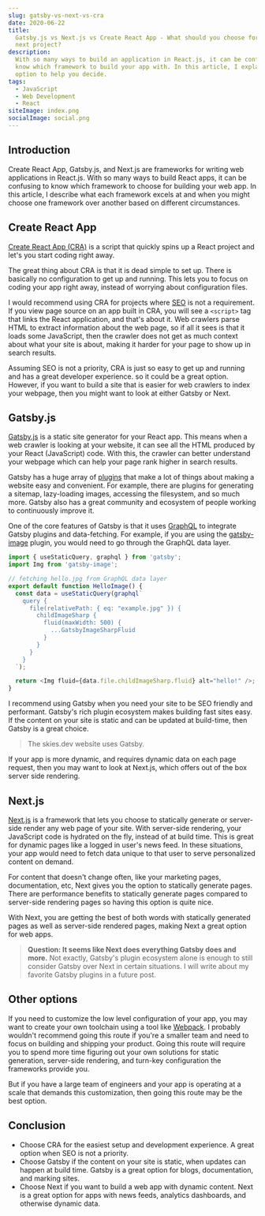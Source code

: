 ```yaml
---
slug: gatsby-vs-next-vs-cra
date: 2020-06-22
title:
  Gatsby.js vs Next.js vs Create React App - What should you choose for your
  next project?
description:
  With so many ways to build an application in React.js, it can be confusing to
  know which framework to build your app with. In this article, I explain each
  option to help you decide.
tags:
  - JavaScript
  - Web Development
  - React
siteImage: index.png
socialImage: social.png
---
```


## Introduction

Create React App, Gatsby.js, and Next.js are frameworks for writing web
applications in React.js. With so many ways to build React apps, it can be
confusing to know which framework to choose for building your web app. In this
article, I describe what each framework excels at and when you might choose one
framework over another based on different circumstances.

## Create React App

[Create React App (CRA)](https://github.com/facebook/create-react-app) is a
script that quickly spins up a React project and let's you start coding right
away.

The great thing about CRA is that it is dead simple to set up. There is
basically no configuration to get up and running. This lets you to focus on
coding your app right away, instead of worrying about configuration files.

I would recommend using CRA for projects where
[SEO](https://en.wikipedia.org/wiki/Search_engine_optimization) is not a
requirement. If you view page source on an app built in CRA, you will see a
`<script>` tag that links the React application, and that's about it. Web
crawlers parse HTML to extract information about the web page, so if all it sees
is that it loads some JavaScript, then the crawler does not get as much context
about what your site is about, making it harder for your page to show up in
search results.

Assuming SEO is not a priority, CRA is just so easy to get up and running and
has a great developer experience. so it could be a great option. However, if you
want to build a site that is easier for web crawlers to index your webpage, then
you might want to look at either Gatsby or Next.

## Gatsby.js

[Gatsby.js](https://www.gatsbyjs.org/) is a static site generator for your React
app. This means when a web crawler is looking at your website, it can see all
the HTML produced by your React (JavaScript) code. With this, the crawler can
better understand your webpage which can help your page rank higher in search
results.

Gatsby has a huge array of [plugins](https://www.gatsbyjs.org/plugins/) that
make a lot of things about making a website easy and convenient. For example,
there are plugins for generating a sitemap, lazy-loading images, accessing the
filesystem, and so much more. Gatsby also has a great community and ecosystem of
people working to continuously improve it.

One of the core features of Gatsby is that it uses
[GraphQL](https://www.gatsbyjs.org/docs/graphql/) to integrate Gatsby plugins
and data-fetching. For example, if you are using the
[gatsby-image](https://www.gatsbyjs.org/packages/gatsby-image/) plugin, you
would need to go through the GraphQL data layer.

```javascript
import { useStaticQuery, graphql } from 'gatsby';
import Img from 'gatsby-image';

// fetching hello.jpg from GraphQL data layer
export default function HelloImage() {
  const data = useStaticQuery(graphql`
    query {
      file(relativePath: { eq: "example.jpg" }) {
        childImageSharp {
          fluid(maxWidth: 500) {
            ...GatsbyImageSharpFluid
          }
        }
      }
    }
  `);

  return <Img fluid={data.file.childImageSharp.fluid} alt="hello!" />;
}
```

I recommend using Gatsby when you need your site to be SEO friendly and
performant. Gatsby's rich plugin ecosystem makes building fast sites easy. If
the content on your site is static and can be updated at build-time, then Gatsby
is a great choice.

> The skies.dev website uses Gatsby.

If your app is more dynamic, and requires dynamic data on each page request,
then you may want to look at Next.js, which offers out of the box server side
rendering.

## Next.js

[Next.js](https://nextjs.org/) is a framework that lets you choose to statically
generate or server-side render any web page of your site. With server-side
rendering, your JavaScript code is hydrated on the fly, instead of at build
time. This is great for dynamic pages like a logged in user's news feed. In
these situations, your app would need to fetch data unique to that user to serve
personalized content on demand.

For content that doesn't change often, like your marketing pages, documentation,
etc, Next gives you the option to statically generate pages. There are
performance benefits to statically generate pages compared to server-side
rendering pages so having this option is quite nice.

With Next, you are getting the best of both words with statically generated
pages as well as server-side rendered pages, making Next a great option for web
apps.

> **Question: It seems like Next does everything Gatsby does and more.** Not
> exactly, Gatsby's plugin ecosystem alone is enough to still consider Gatsby
> over Next in certain situations. I will write about my favorite Gatsby plugins
> in a future post.

## Other options

If you need to customize the low level configuration of your app, you may want
to create your own toolchain using a tool like
[Webpack](https://webpack.js.org/). I probably wouldn't recommend going this
route if you're a smaller team and need to focus on building and shipping your
product. Going this route will require you to spend more time figuring out your
own solutions for static generation, server-side rendering, and turn-key
configuration the frameworks provide you.

But if you have a large team of engineers and your app is operating at a scale
that demands this customization, then going this route may be the best option.

## Conclusion

- Choose CRA for the easiest setup and development experience. A great option
  when SEO is not a priority.
- Choose Gatsby if the content on your site is static, when updates can happen
  at build time. Gatsby is a great option for blogs, documentation, and marking
  sites.
- Choose Next if you want to build a web app with dynamic content. Next is a
  great option for apps with news feeds, analytics dashboards, and otherwise
  dynamic data.
